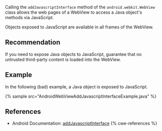 Calling the `addJavascriptInterface` method of the `android.webkit.WebView` class allows the web pages of a WebView to access a Java object's methods via JavaScript.

Objects exposed to JavaScript are available in all frames of the WebView.


## Recommendation
If you need to expose Java objects to JavaScript, guarantee that no untrusted third-party content is loaded into the WebView.


## Example
In the following (bad) example, a Java object is exposed to JavaScript.

{% sample src="AndroidWebViewAddJavascriptInterfaceExample.java" %}

## References
* Android Documentation: [addJavascriptInterface](https://developer.android.com/reference/android/webkit/WebView#addJavascriptInterface(java.lang.Object,%20java.lang.String))
{% cwe-references %}
